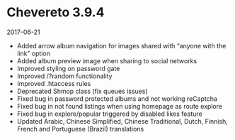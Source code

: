# Chevereto 3.9.4

2017-06-21

- Added arrow album navigation for images shared with “anyone with the link” option
- Added album preview image when sharing to social networks
- Improved styling on password gate
- Improved /?random functionality
- Improved .htaccess rules
- Deprecated Shmop class (fix queues issues)
- Fixed bug in password protected albums and not working reCaptcha
- Fixed bug in not found listings when using homepage as route explore
- Fixed bug in explore/popular triggered by disabled likes feature
- Updated Arabic, Chinese Simplified, Chinese Traditional, Dutch, Finnish, French and Portuguese (Brazil) translations
